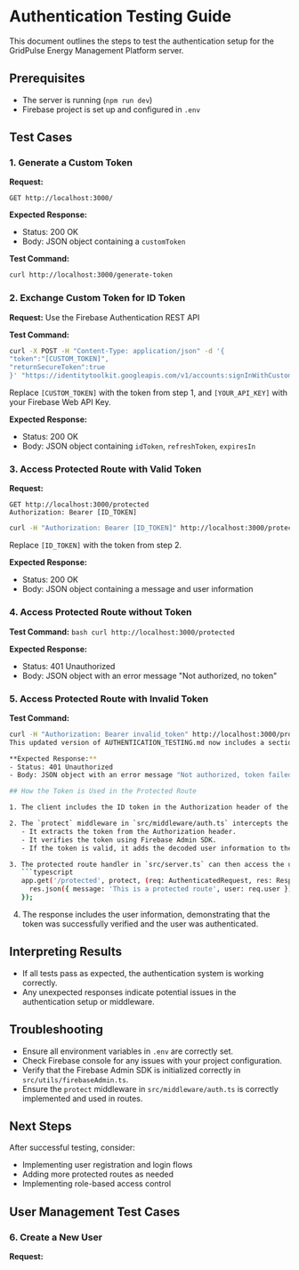 # Authentication Testing Guide

This document outlines the steps to test the authentication setup for the GridPulse Energy Management Platform server.

## Prerequisites

- The server is running (`npm run dev`)
- Firebase project is set up and configured in `.env`

## Test Cases

### 1. Generate a Custom Token

**Request:**
```
GET http://localhost:3000/
```

**Expected Response:**
- Status: 200 OK
- Body: JSON object containing a `customToken`

**Test Command:**
```bash
curl http://localhost:3000/generate-token
```

### 2. Exchange Custom Token for ID Token

**Request:**
Use the Firebase Authentication REST API

**Test Command:**
```bash
curl -X POST -H "Content-Type: application/json" -d '{
"token":"[CUSTOM_TOKEN]",
"returnSecureToken":true
}' "https://identitytoolkit.googleapis.com/v1/accounts:signInWithCustomToken?key=[YOUR_API_KEY]"
```
Replace `[CUSTOM_TOKEN]` with the token from step 1, and `[YOUR_API_KEY]` with your Firebase Web API Key.

**Expected Response:**
- Status: 200 OK
- Body: JSON object containing `idToken`, `refreshToken`, `expiresIn`

### 3. Access Protected Route with Valid Token

**Request:**
```
GET http://localhost:3000/protected
Authorization: Bearer [ID_TOKEN]
```
```bash
curl -H "Authorization: Bearer [ID_TOKEN]" http://localhost:3000/protected
```

Replace `[ID_TOKEN]` with the token from step 2.

**Expected Response:**
- Status: 200 OK
- Body: JSON object containing a message and user information

### 4. Access Protected Route without Token

**Test Command:**
```bash curl http://localhost:3000/protected```

**Expected Response:**
- Status: 401 Unauthorized
- Body: JSON object with an error message "Not authorized, no token"

### 5. Access Protected Route with Invalid Token

**Test Command:**
```bash
curl -H "Authorization: Bearer invalid_token" http://localhost:3000/protected```
This updated version of AUTHENTICATION_TESTING.md now includes a section explaining how the token is used in the protected route, providing a clearer picture of the authentication flow. It also provides more context for each test case and what to expect from the responses.

**Expected Response:**
- Status: 401 Unauthorized
- Body: JSON object with an error message "Not authorized, token failed"

## How the Token is Used in the Protected Route

1. The client includes the ID token in the Authorization header of the request to the protected route.

2. The `protect` middleware in `src/middleware/auth.ts` intercepts the request:
   - It extracts the token from the Authorization header.
   - It verifies the token using Firebase Admin SDK.
   - If the token is valid, it adds the decoded user information to the request object.

3. The protected route handler in `src/server.ts` can then access the user information:
   ```typescript
   app.get('/protected', protect, (req: AuthenticatedRequest, res: Response) => {
     res.json({ message: 'This is a protected route', user: req.user });
   });
   ```

4. The response includes the user information, demonstrating that the token was successfully verified and the user was authenticated.

## Interpreting Results

- If all tests pass as expected, the authentication system is working correctly.
- Any unexpected responses indicate potential issues in the authentication setup or middleware.

## Troubleshooting

- Ensure all environment variables in `.env` are correctly set.
- Check Firebase console for any issues with your project configuration.
- Verify that the Firebase Admin SDK is initialized correctly in `src/utils/firebaseAdmin.ts`.
- Ensure the `protect` middleware in `src/middleware/auth.ts` is correctly implemented and used in routes.

## Next Steps

After successful testing, consider:
- Implementing user registration and login flows
- Adding more protected routes as needed
- Implementing role-based access control

## User Management Test Cases

### 6. Create a New User

**Request:**
```